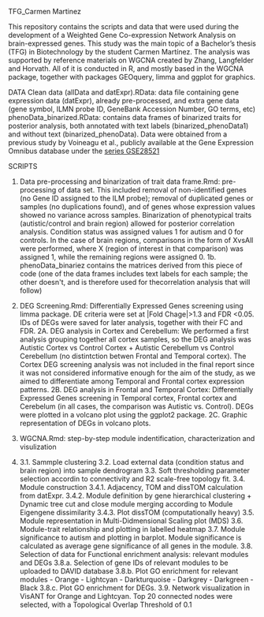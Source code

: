 TFG_Carmen Martinez

This repository contains the scripts and data that were used during the development of a Weighted Gene Co-expression Network Analysis on brain-expressed genes. This study was the main topic of a Bachelor’s thesis (TFG) in Biotechnology by the student Carmen Martínez.
The analysis was supported by reference materials on WGCNA created by Zhang, Langfelder and Horvath. All of it is conducted in R, and mostly based in the WGCNA package, together with packages GEOquery, limma and ggplot for graphics.

DATA
Clean data (allData and datExpr).RData: data file containing gene expression data (datExpr), already pre-processed, and extra gene data (gene symbol, ILMN probe ID, GeneBank Accession Number, GO terms, etc) phenoData_binarized.RData: contains data frames of binarized traits for posterior analysis, both annotated with text labels (binarized_phenoData1) and without text (binarized_phenoData).
Data were obtained from a previous study by Voineagu et al., publicly available at the Gene Expression Omnibus database under the [series GSE28521](https://www.ncbi.nlm.nih.gov/geo/query/acc.cgi?acc=GSE28521)

SCRIPTS
1. Data pre-processing and binarization of trait data frame.Rmd: pre-processing of data set. This included removal of non-identified genes (no Gene ID assigned to the ILM probe); removal of duplicated genes or samples (no duplications found), and of genes whose expression values showed no variance across samples. Binarization of phenotypical traits (autistic/control and brain region) allowed for posterior correlation analysis. Condition status was assigned values 1 for autism and 0 for controls. In the case of brain regions, comparisons in the form of XvsAll were performed, where X (region of interest in that comparison) was assigned 1, while the remaining regions were assigned 0.
    1b. phenoData_binariez contains the matrices derived from this piece of code (one of the data frames includes text labels for each sample; the other doesn't, and is therefore used for thecorrelation analysis that will follow)

2. DEG Screening.Rmd: Differentially Expressed Genes screening using limma package. DE criteria were set at |Fold Chage|>1.3 and FDR <0.05. IDs of DEGs were saved for later analysis, together with their FC and FDR.
	2A. DEG analysis in Cortex and Cerebellum: We performed a first analysis grouping together all cortex samples, so the DEG analysis was Autistic Cortex vs Control Cortex + Autistic Cerebellum vs Control Cerebellum (no distintction betwen Frontal and Temporal cortex). The Cortex DEG screening analysis was not included in the final report since it was not considered informative enough for the aim of the study, as we aimed to differentiate among Temporal and Frontal cortex expression patterns.
	2B. DEG analysis in Frontal and Temporal Cortex: Differentially Expressed Genes screening in Temporal cortex, Frontal cortex and Cerebelum (in all cases, the comparison was Autistic vs. Control). DEGs were plotted in a volcano plot using the ggplot2 package.
	2C. Graphic representation of DEGs in volcano plots.



3. WGCNA.Rmd: step-by-step module indentification, characterization and visulization
4. 	3.1. Sammple clustering
	3.2. Load external data (condition status and brain region) into sample dendrogram
	3.3. Soft thresholding parameter selection accordin to connectivity and R2 scale-free topology fit.
	3.4. Module construction
		3.4.1. Adjacency, TOM and dissTOM calculation from datExpr.
		3.4.2. Module definition by gene hierarchical clustering + Dynamic tree cut and close module merging according to Module Eigengene dissimilarity
		3.4.3. Plot dissTOM (computationally heavy)
	3.5. Module representation in Multi-Didmensional Scaling plot (MDS)
	3.6. Module-trait relationship and plotting in labelled heatmap
	3.7. Module significance to autism and plotting in barplot. Module significance is calculated as average gene significance of all genes in the module.
	3.8. Selection of data for Functional enrichment analysis: relevant modules and DEGs
		3.8.a. Selection of gene IDs of relevant modules to be uploaded to DAVID database
		3.8.b. Plot GO enrichment for relevant modules
			- Orange
			- Lightcyan
			- Darkturquoise
			- Darkgrey
			- Darkgreen
			- Black
		3.8.c. Plot GO enrichment for DEGs.
	3.9. Network visualization in VisANT for Orange and Lightcyan. Top 20 connected nodes were selected, with a Topological Overlap Threshold of 0.1


	
